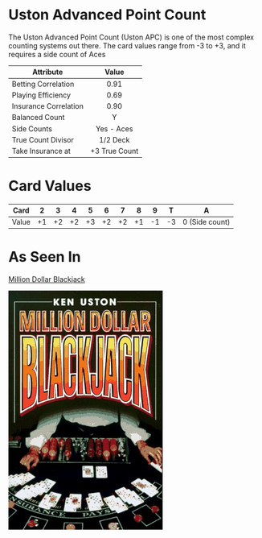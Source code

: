 # Uston Advanced Point Count

The Uston Advanced Point Count (Uston APC) is one of the most complex counting systems out there. The card
values range from -3 to +3, and it requires a side count of Aces

| Attribute             | Value         |
| ---                   | :-:           |
| Betting Correlation   | 0.91          |
| Playing Efficiency    | 0.69          |
| Insurance Correlation | 0.90          |
| Balanced Count        | Y             |
| Side Counts           | Yes - Aces    |
| True Count Divisor    | 1/2 Deck      |
| Take Insurance at     | +3 True Count |


# Card Values

| Card  | 2   | 3   | 4   | 5   | 6   | 7   | 8   | 9   | T   | A   |
| ---   | --- | --- | --- | --- | --- | --- | --- | --- | --- | --- |
| Value | +1  | +2  | +2  | +3  | +2  | +2  | +1  | -1  | -3  | 0 (Side count) |

# As Seen In
[Million Dollar Blackjack](../../Books/Million%20Dollar%20Blackjack/)

![Million Dollar Blackjack](../../img/books/Million_Dollar_Blackjack.jpg)
